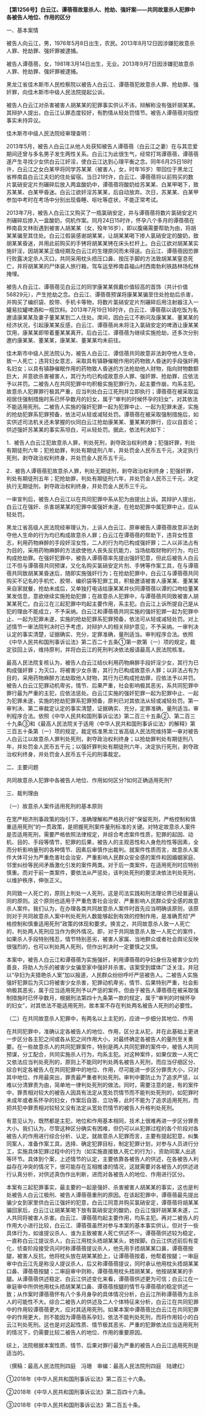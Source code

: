 **【第1256号】白云江、谭蓓蓓故意杀人、抢劫、强奸案——共同故意杀人犯罪中各被告人地位、作用的区分**

一、基本案情

被告人向云江，男，1976年5月8日出生，农民。2013年8月12日因涉嫌犯故意杀人罪、抢劫罪、强奸罪被逮捕。

被告人谭蓓蓓，女，1981年3月14日出生，无业。2013年9月7日因涉嫌犯故意杀人罪、抢劫罪、强奸罪被逮捕。

黑龙江省佳木斯市人民检察院以被告人白云江、谭蓓蓓犯故意杀人罪、抢劫罪、强奸罪，向佳木斯市中级人民法院提起公诉。

被告人白云江对杀害被害人胡某某的犯罪事实供认不讳，辩解称没有强奸胡某某。其辩护人提出，白云江认罪态度较好，有酌情从轻处罚情节。被告人谭蓓蓓对指控事实未持异议。

佳木斯市中级人民法院经审理查明：

2013年5月，被告人白云江从他人处获知被告人谭蓓蓓（白云江之妻）在与其恋爱期间还曾与多名男子发生两性关系。白云江为此很生气，经常打骂谭蓓蓓，谭蓓蓓遂产生寻找少女供白云江奸淫，使白云江达到心理平衡之念。同年6月25日18时许，白云江之女白某甲将同学苏某某（被害人，女，时年16岁）带回位于黑龙江省桦南县白云江夫妇的住处留宿。当日21时许，白云江、谭蓓蓓将以前购买的数片氯硝安定片剂碾碎后放入两盒酸奶中，谭蓓蓓将酸奶给苏某某、白某甲喝下，致苏某某、白某甲昏迷。白云江欲奸淫苏某某，后自动放弃。次日，苏某某、白某甲参加中考时在考场中分别出现昏睡、呕吐等症状，不能正常考试。

2013年7月，被告人白云江又购买了一瓶氯硝安定，并与谭蓓蓓将数片氯硝安定片剂碾碎后掺入一盒酸奶，伺机作案。同月24日15时许，怀孕八个多月的谭蓓蓓在桦南县文林街遇到被害人胡某某（女，殁年16岁），即以腹痛需要帮助为由，将胡某某骗至其住处。白云江假装感谢胡某某，让胡某某喝下掺人氯硝安定的酸奶，致胡某某昏迷，并用此前购买的手铐将胡某某铐在床头栏杆上。白云江欲对胡某某实施奸淫，因胡某某正值经期及白云江的生理原冈而未得逞。白云江、谭蓓蓓因恐罪行败露决定杀人灭口，共同采用枕头捂压口鼻、按压手脚的方法致胡某某窒息死亡，并将胡某某的尸体装人旅行箱，驾车运至桦南县福山村西南勃利铁路林场松林掩埋。

被告人白云江、谭蓓蓓见白云江的同学康某某佩戴价值较高的首饰（共计价值56829元），产生抢劫之念。白云江、谭蓓蓓预谋将康某某骗至住处抢劫后杀害，并购买了编织袋、胶带、手机卡等物，将数片氯硝安定片剂碾碎后用注射器注入一罐易拉罐啤酒和一瓶饮料。2013年7月19日16时许，白云江、谭蓓蓓以请吃饭为名邀请康某某及妻子董某某到二人住处。席间，因白云江不断问及康某某、董某某的经济状况，引起康某某反感，白云江、谭蓓蓓尚未将注入氯硝安定的啤酒让康某某饮用，康某某即带着董某某离开。后白云江、谭蓓蓓为继续实施抢劫，还多次分别邀约康某某、董某某，康某某、董某某均未前往。

佳木斯市中级人民法院认为，被告人白云江、谭信蓓共同故意非法剥夺他人生命，致一人死亡；违背妇女意志，采取具有镇静催眠作用的药物致人昏迷的手段强奸两名妇女；以具有镇静催眠作用的药物致人昏迷的方法抢劫他人财物，指向财物数额巨大，并意欲杀害被害人，其行为均已构成故意杀人罪、强奸罪、抢劫罪，应依法予以并罚。二被告人在共同犯罪中均积极实施犯罪行为，起主要作崩，均系主犯。故意杀人犯罪罪行极其严重，应当判处白云江死刑并立即执行；谭蓓蓓在被采取监视居住强制措施时系已怀孕数月的妇女，属于“审判的时候怀孕的妇女”，对其依法不能适用死刑。二被告人实施的强奸犯罪一起为犯罪中止、一起为犯罪未遂，实施的抢劫犯罪系犯罪预备，依法可从轻或减轻处罚。谭蓓蓓在被采取强制措施后，如实供述司法机关还未掌握的伙同白云江抢劫康某某、董某某的罪行，应以自首论；供述强奸苏某某的事实系坦白，可从轻处罚。据此，依法判决如下：

1．被告人白云江犯故意杀人罪，判处死刑，剥夺政治权利终身；犯强奸罪，判处有期徒刑六年；犯抢劫罪，判处有期徒刑八年，并处罚金人民币五千元，决定执行死刑，剥夺政治权利终身，并处罚金人民币五千元。

2．被告人谭蓓蓓犯故意杀人罪，判处无期徒刑，剥夺政治权利终身；犯强奸罪，判处有期徒刑五年；犯抢劫罪，判处有期徒刑六年，并处罚金人民币三千元，决定执行无期徒刑，剥夺政治权利终身，并处罚金人民币三千元。

一审宣判后，被告人白云江以在共同犯罪中系从犯为由提出上诉。其辩护人提出，白云江在强奸、杀害胡某某的犯罪中属强奸未遂，在抢劫犯罪中属犯罪中止，应从轻处罚。

黑龙江省高级人民法院经审理认为，上诉人白云江、原审被告人谭蓓蓓故意非法剥夺他人生命的行为均已构成故意杀人罪；白云江在谭蓓蓓的帮助下，违背女性意志，利用药物麻醉的手段奸淫女性，二人的行为均已构成强奸罪；二人以非法占有为目的，采用药物麻醉的方法欲使他人丧失反抗能力，当场劫取财物的行为，均已构成抢劫罪。在强奸犯罪中，被告人谭蓓蓓率先提出强奸犯意，但此后被告人白云江不但与谭蓓蓓共同预谋，又化名购买氯硝安定片剂、手铐等作案工具，在与谭蓓蓓共同致胡某某昏迷后，随即实施强奸行为；在抢劫犯罪中，白云江与谭蓓蓓共同购买不记名的手机忙、胶带、编织袋等犯罪工具，积极邀请被害人康某某、董某某来自家就餐，抢劫未成后，又单独打电话给康某某并伙同谭蓓蓓以谭的口吻给董某某发信息，意欲继续实施抢劫犯罪；在故意杀人犯罪中，与谭蓓蓓共同致被害人胡某某死亡。白云江在三起犯罪中均起主要作用，系主犯。白云江上诉所提自己是从犯的理由不能成立，不予采纳。白云江和谭蓓蓓共同实施的强奸犯罪一起为犯罪中止、一起为犯罪未遂，实施的抢劫犯罪系犯罪预备，依法可从轻或减轻处罚。对上述情节一审法院判决时已予考虑，对辩护人的相关辩护意见，不予采纳。一审判决认定的事实清楚，证据确实、充分，定罪准确，量刑适当。审判程序合法。依照《中华人民共和国刑事诉讼法》第二百二十五条①第一款第（一）项的规定，裁定驳回上诉，维持原判，并将白云江的死刑判决依法报请最高人民法院核准。

最高人民法院复核认为，被告人白云江结伙利用药物麻醉手段奸淫少女，其行为已构成强奸罪；为灭口，将被害少女杀害，其行为已构成故意杀人罪；以非法占有为目的，采用药物麻醉方法劫取他人财物，其行为已构成抢劫罪，应依法予以并罚。被告人白云江犯罪动机卑劣，情节、后果严重，社会影响极其恶劣，系共同犯罪中罪行最为严重的主犯，应依法惩处。白云江实施的强奸犯罪一起为犯罪中止、一起为犯罪未遂，实施的抢劫犯罪系犯罪预备，原判已对其依法从轻或减轻处罚。第一审判决、第二审裁定认定的事实清楚，证据确实、充分，定罪准确，量刑适当。审判程序合法。依照《中华人民共和国刑事诉讼法》第二百三十五条②、第二百三十九条③和《最高人民法院关于适用〈中华人民共和国刑事诉讼法〉的解释》第三百五十条第（一）项的规定，裁定核准黑龙江省高级人民法院维持第一审对被告人白云江以故意杀人罪判处死刑，剥夺政治权利终身；以抢劫罪判处有期徒刑八年，并处罚金人民币五千元；以强奸罪判处有期徒刑六年，决定执行死刑，剥夺政治权利终身，并处罚金人民币五千元的刑事裁定。

二、主要问题

共同故意杀人犯罪中各被告人地位、作用如何区分?如何正确适用死刑?

三、裁判理由

（一）故意杀人案件适用死刑的基本原则

在宽严相济刑事政策的指引下，准确理解和严格执行好“保留死刑，严格控制和慎重适用死刑”的一贯政策，是把握死刑案件量刑标准的关键。对特定故意杀人案件是否适用死刑，需要严格依照法律规定，并综合考虑案件性质，犯罪的起因、动机、目的、手段等情节，犯罪的后果，被告人的主观恶性和人身危险性等因素，全而分析影响量刑的各种情节、因素后审慎作出裁判。就案件性质而言，故意杀人案件大体可分为严重危害社会治安、严重影响人民群众安全感的案件和因婚姻家庭、邻里纠纷等民间矛盾激化引发的案件两类。对于后一类案件，在适用死刑时应特别慎重。而对于前一类案件，要依法从严惩处，该判处死刑的要坚决依法判处死刑，以维护秩序，伸张正义。

共同致一人死亡的，原则上判处一人死刑，这是司法实践和刑法理论界已经普遍认同的原则。这个原则也适用于严重危害社会治安、严重影响人民群众安全感的故意杀人案件。我们认为，在办理各类共同故意杀人案件时首先应当明确该原则，该原则对于共同故意杀人案中判处死刑人数能够起到有效的控制作用，是准确贯彻“严格控制和慎重适用死刑”政策的体现和要求。换言之，共同故意杀人致一人死亡的，判处两人死刑应当作为例外情况。即，对于共同故意杀人致一人死亡的案件，如果杀人手段特别残忍，情节特别恶劣，被害人家属、当地群众或者社会舆论反映很强烈的，也可以判处两人死刑，但作出判决时一定要慎之又慎。

本案中，被告人白云江和谭蓓蓓为实施强奸，利用谭蓓蓓的孕妇身份及被害少女的善良，将助人为乐的被害少女骗至家中强奸并杀害。该案受到媒体广泛关注，并冠以“孕妇为夫猎艳杀人案”加以报道，人民群众纷纷呼吁严惩被告人。二被告人实施强奸犯罪后为灭口将被害少女杀害，犯罪动机卑劣，情节、后果特别严重，社会影响极其恶劣，属于应当适用死刑予以严惩的案件。但由于被告人谭蓓蓓在被采取强制措施时已怀孕数月，根据刑法第四十九条第一款的规定，属于“审判的时候怀孕的妇女”，对其依法不能适用死刑，故本案不存在判处两名被告人死刑的必要性。

（二）在共同故意杀人犯罪中，有两名以上主犯的，应进一步细分其地位、作用

在共同犯罪中，准确认定各被告人的地位、作用，区分主从犯，并在此基础上更进一步区分各主犯之间或各从犯之间作用大小，对最终确定各被告人的量刑至关重要。在一些故意杀人的共同犯罪案件，特别是两人共同犯罪的案件中，被告人共同预谋，分工配合，共同实施杀人行为，均系主犯。对这种案件，如果仅致一人死亡又依法应当判处死刑的，原则上不能同时判处两名被告人死刑，而应当仔细区分、综合判定各被告人在共同犯罪中的地位、作用，尽可能进一步区分罪责大小，只对其中地位、作用最突出，罪责最严重者判处死刑。审判中要防止为了追求严惩，以难以分清罪责为由，简单地一律判处死刑的做法。同时，需要注意的是，有的案件中，罪责相对较大的被告人因具有法定从宽处罚情节而不能判处死刑的，如犯罪时未成年或者系怀孕的妇女，作案后自首、立功等，此时不能为了追求适用死刑，而把共犯中罪责相对较轻又没有法定从宽处罚情节的被告人升格判处死刑。

有意见认为，既然都是主犯，地位和作用基本相同，技术上很难再进一步区分罪责大小。我们认为，尽管这种区分确实有困难，但仍可以从犯罪过程的各个阶段对各被告人的作用进行综合分析、认定。就故意杀人犯罪而言，主要有提起犯意，纠集同案人，准备作案工具，选择、确定犯罪目标，制定犯罪计划，对参与人员进行分工，实施具体犯罪过程中的行为（如实施直接致人死亡的行为），资助同案人出逃等环节。具体到个案，上述情节的认定，主要依靠各被告人的供述，在各被告人利益存在冲突的情况下，很可能存在互相推诿的情况，这就需要对各被告人的供述进行认真分析，对供述真伪作出判断，进而对各被告人的地位、作用进行区分。

本案有三起犯罪事实，最主要的一起是强奸、杀害被害人胡某某的事实，这也是判处被告人白云江极刑、被告人谭蓓蓓重刑的原因。在该起犯罪中，谭蓓蓓最先提出骗少女到家里供白云江强奸的犯意，白云江同意并购买氯硝安定，谭蓓蓓将胡某某骗回家后，白云江让胡某某喝下放有氯硝安定的酸奶，白云江强奸胡某某未遂，二人共同将被害人杀害。白云江、谭蓓蓓均起主要作用，均系主犯。再对二被告人的作用大小进行比较，白云江、谭蓓蓓虽然对参与本案的基本事实供认，但对于一些具体行为，如谁提议杀人、谁为主致被害人死亡供述不一。谭蓓蓓供述较为稳定，一直称白云江提议杀人，白云江用枕头捂胡某某头，她按脚。白云江供述前后有变化，侦查阶段接受讯问时称谭蓓蓓提议杀人，他先用手捂胡某某口鼻，谭蓓蓓按腿，被害人反抗，他将枕头放在胡某某脸上，让谭蓓蓓按着，他帮着按腿；一审庭审中白云江先是称没人提议杀人，后又称谭蓓蓓提议，同时承认他用枕头捂胡某某口鼻、谭蓓蓓按腿；二审庭审中则称，谭蓓蓓用枕头捂胡某某，他按胡某某的手腿。从谭蓓蓓供述稳定、白云江供述变化来看，谭蓓蓓供述更为可信；白云江在一审庭审中所供他用枕头捂胡某某口鼻、谭蓓蓓按腿的情节与谭蓓蓓的稳定供述一致；从作案时谭蓓蓓怀有八个多月身孕的具体情况分析，白云江所称谭蓓蓓为主杀人的可能性不大。综合二被告人的供述及二人个体特征来分析，白云江在共同犯罪中的作用较谭蓓蓓更大，应对其适用死刑。如果本案中谭蓓蓓比白云江在共同犯罪中的作用更大，则不能因为谭蓓蓓系孕妇，依法不能判处死刑，而将作用较小的白云江判处死刑。这也是对这起性质、情节极其恶劣、严重的犯罪依法应当适用死刑的情况下，仍需要比较二被告人的地位、作用的重要原因。

综上，法院根据本案性质、情节、后果对罪行最为严重的被告人白云江适用死刑是适当的。

（撰稿：最高人民法院刑四庭　冯珊　审编：最高人民法院刑四庭　陆建红）

①2018年《中华人民共和国刑事诉讼法》第二百三十六条。

②2018年《中华人民共和国刑事诉讼法》第二百四十六条。

③2018年《中华人民共和国刑事诉讼法》第二百五十条。